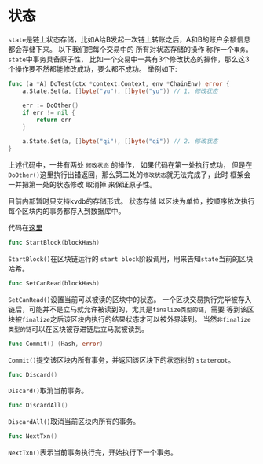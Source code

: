 # 状态  
`state`是链上状态存储，比如A给B发起一次链上转账之后，A和B的账户余额信息都会存储下来。 以下我们把每个交易中的 所有对状态存储的操作 称作一个`事务`。  
`state`中事务具备原子性， 比如一个交易中一共有3个修改状态的操作，那么这3个操作要不然都能修改成功，要么都不成功。
举例如下:  
```go
func (a *A) DoTest(ctx *context.Context, env *ChainEnv) error {
    a.State.Set(a, []byte("yu"), []byte("yu")) // 1. 修改状态

    err := DoOther()
    if err != nil {
        return err
    }

    a.State.Set(a, []byte("qi"), []byte("qi")) // 2. 修改状态
}
```   
上述代码中，一共有两处 `修改状态` 的操作， 如果代码在第一处执行成功， 但是在`DoOther()`这里执行出错返回，那么第二处的`修改状态`就无法完成了，此时
框架会一并把第一处的状态修改 取消掉 来保证原子性。  

目前内部暂时只支持kvdb的存储形式。 状态存储 以区块为单位，按顺序依次执行每个区块内的事务都存入到数据库中。 


代码在[这里](https://github.com/yu-org/yu/blob/master/core/state/kv.go)  
```go
func StartBlock(blockHash)
```
`StartBlock()`在区块链运行的 `start block`阶段调用，用来告知`state`当前的区块哈希。

```go
func SetCanRead(blockHash)
```
`SetCanRead()`设置当前可以被读的区块中的状态。 一个区块交易执行完毕被存入链后，可能并不是立马就允许被读到的，尤其是`finalize类型的链`，需要
等到该区块被`finalize`之后该区块内执行的结果状态才可以被外界读到。 当然`非finalize类型的链`可以在区块被存进链后立马就被读到。

```go
func Commit() (Hash, error)
```
`Commit()`提交该区块内所有事务，并返回该区块下的状态树的 `stateroot`。

```go
func Discard()
```
`Discard()`取消当前事务。  
  

```go
func DiscardAll()
```
`DiscardAll()`取消当前区块内所有的事务。

```go
func NextTxn()
```
`NextTxn()`表示当前事务执行完，开始执行下一个事务。
